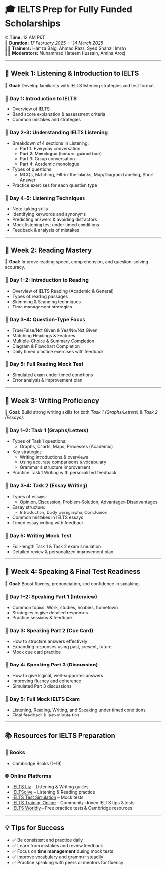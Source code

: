 # 🎓 IELTS Prep for Fully Funded Scholarships  

⏰ **Time:** 12 AM PKT  
📅 **Duration:** *17 February 2025 — 14 March 2025*  
👨‍🏫 **Trainers:** Hamza Baig, Ahmad Raza, Syed Shahzil Imran  
🧑‍💼 **Moderators:** Muhammad Hateem Hussain, Amina Arooj  

---

## 📌 Week 1: Listening & Introduction to IELTS  
🎯 **Goal:** Develop familiarity with IELTS listening strategies and test format.  

### 📅 Day 1: Introduction to IELTS  
- Overview of IELTS  
- Band score explanation & assessment criteria  
- Common mistakes and strategies  

### 📅 Day 2–3: Understanding IELTS Listening  
- Breakdown of 4 sections in Listening:  
  - Part 1: Everyday conversation  
  - Part 2: Monologue (lecture, guided tour)  
  - Part 3: Group conversation  
  - Part 4: Academic monologue  
- Types of questions:  
  - MCQs, Matching, Fill-in-the-blanks, Map/Diagram Labeling, Short Answer  
- Practice exercises for each question type  

### 📅 Day 4–5: Listening Techniques  
- Note-taking skills  
- Identifying keywords and synonyms  
- Predicting answers & avoiding distractors  
- Mock listening test under timed conditions  
- Feedback & analysis of mistakes  

---

## 📌 Week 2: Reading Mastery  
🎯 **Goal:** Improve reading speed, comprehension, and question-solving accuracy.  

### 📅 Day 1–2: Introduction to Reading  
- Overview of IELTS Reading (Academic & General)  
- Types of reading passages  
- Skimming & Scanning techniques  
- Time management strategies  

### 📅 Day 3–4: Question-Type Focus  
- True/False/Not Given & Yes/No/Not Given  
- Matching Headings & Features  
- Multiple-Choice & Summary Completion  
- Diagram & Flowchart Completion  
- Daily timed practice exercises with feedback  

### 📅 Day 5: Full Reading Mock Test  
- Simulated exam under timed conditions  
- Error analysis & improvement plan  

---

## 📌 Week 3: Writing Proficiency  
🎯 **Goal:** Build strong writing skills for both *Task 1 (Graphs/Letters)* & *Task 2 (Essays)*.  

### 📅 Day 1–2: Task 1 (Graphs/Letters)  
- Types of Task 1 questions:  
  - Graphs, Charts, Maps, Processes (Academic)  
- Key strategies:  
  - Writing introductions & overviews  
  - Using accurate comparisons & vocabulary  
  - Grammar & structure improvement  
- Practice Task 1 Writing with personalized feedback  

### 📅 Day 3–4: Task 2 (Essay Writing)  
- Types of essays:  
  - Opinion, Discussion, Problem-Solution, Advantages-Disadvantages  
- Essay structure:  
  - Introduction, Body paragraphs, Conclusion  
- Common mistakes in IELTS essays  
- Timed essay writing with feedback  

### 📅 Day 5: Writing Mock Test  
- Full-length Task 1 & Task 2 exam simulation  
- Detailed review & personalized improvement plan  

---

## 📌 Week 4: Speaking & Final Test Readiness  
🎯 **Goal:** Boost fluency, pronunciation, and confidence in speaking.  

### 📅 Day 1–2: Speaking Part 1 (Interview)  
- Common topics: Work, studies, hobbies, hometown  
- Strategies to give detailed responses  
- Practice sessions & feedback  

### 📅 Day 3: Speaking Part 2 (Cue Card)  
- How to structure answers effectively  
- Expanding responses using past, present, future  
- Mock cue card practice  

### 📅 Day 4: Speaking Part 3 (Discussion)  
- How to give logical, well-supported answers  
- Improving fluency and coherence  
- Simulated Part 3 discussions  

### 📅 Day 5: Full Mock IELTS Exam  
- Listening, Reading, Writing, and Speaking under timed conditions  
- Final feedback & last-minute tips  

---

## 📚 Resources for IELTS Preparation  

### 📘 Books  
- Cambridge Books (1–19)  

### 🌐 Online Platforms  
- [IELTS Liz](https://www.ieltsliz.com) – Listening & Writing guides  
- [IELTSolve](https://www.ieltssolve.com) – Listening & Reading practice  
- [IELTS Test Simulation](https://ieltstestsimulation.com) – Mock tests  
- [IELTS Training Online](https://ieltstrainingonline.com) – Community-driven IELTS tips & tests  
- [IELTS Worldly](https://ieltsworldly.com) – Free practice tests & Cambridge resources  

---

## 💡 Tips for Success  
- ✅ Be consistent and practice daily  
- ✅ Learn from mistakes and review feedback  
- ✅ Focus on **time management** during mock tests  
- ✅ Improve vocabulary and grammar steadily  
- ✅ Practice speaking with peers or mentors for fluency  
